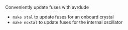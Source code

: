 Conveniently update fuses with avrdude

 * ```make xtal``` to update fuses for an onboard crystal
 * ```make noxtal``` to update fuses for the internal oscillator


